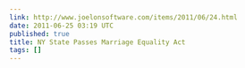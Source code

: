 ```yaml
---
link: http://www.joelonsoftware.com/items/2011/06/24.html
date: 2011-06-25 03:19 UTC
published: true
title: NY State Passes Marriage Equality Act
tags: []
---
```



